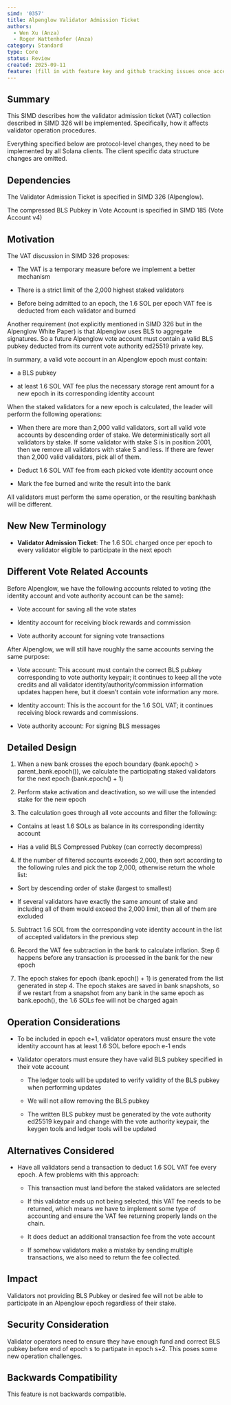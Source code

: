 ```yaml
---
simd: '0357'
title: Alpenglow Validator Admission Ticket
authors:
  - Wen Xu (Anza)
  - Roger Wattenhofer (Anza)
category: Standard
type: Core
status: Review
created: 2025-09-11
feature: (fill in with feature key and github tracking issues once accepted)
---
```


## Summary

This SIMD describes how the validator admission ticket (VAT) collection
described in SIMD 326 will be implemented. Specifically, how it affects
validator operation procedures.

Everything specified below are protocol-level changes, they need to be
implemented by all Solana clients. The client specific data structure
changes are omitted.

## Dependencies

The Validator Admission Ticket is specified in SIMD 326 (Alpenglow).

The compressed BLS Pubkey in Vote Account is specified in SIMD 185 (Vote
Account v4)

## Motivation

The VAT discussion in SIMD 326 proposes:

- The VAT is a temporary measure before we implement a better mechanism

- There is a strict limit of the 2,000 highest staked validators

- Before being admitted to an epoch, the 1.6 SOL per epoch VAT fee is deducted
  from each validator and burned

Another requirement (not explicitly mentioned in SIMD 326 but in the Alpenglow
White Paper) is that Alpenglow uses BLS to aggregate signatures. So a future
Alpenglow vote account must contain a valid BLS pubkey deducted from its
current vote authority ed25519 private key.

In summary, a valid vote account in an Alpenglow epoch must contain:

- a BLS pubkey

- at least 1.6 SOL VAT fee plus the necessary storage rent amount for a new
epoch in its corresponding identity account

When the staked validators for a new epoch is calculated, the leader will
perform the following operations:

- When there are more than 2,000 valid validators, sort all valid vote accounts
by descending order of stake. We deterministically sort all validators by
stake. If some validator with stake S is in position 2001, then we remove all
validators with stake S and less. If there are fewer than 2,000 valid
validators, pick all of them.

- Deduct 1.6 SOL VAT fee from each picked vote identity account once

- Mark the fee burned and write the result into the bank

All validators must perform the same operation, or the resulting bankhash will
be different.

## New New Terminology

- **Validator Admission Ticket**: The 1.6 SOL charged once per epoch to every
validator eligible to participate in the next epoch

## Different Vote Related Accounts

Before Alpenglow, we have the following accounts related to voting (the
identity account and vote authority account can be the same):

- Vote account for saving all the vote states

- Identity account for receiving block rewards and commission

- Vote authority account for signing vote transactions

After Alpenglow, we will still have roughly the same accounts serving the same
purpose:

- Vote account: This account must contain the correct BLS pubkey corresponding
to vote authority keypair; it continues to keep all the vote credits and all
validator identity/authority/commission information updates happen here, but
it doesn’t contain vote information any more.

- Identity account: This is the account for the 1.6 SOL VAT; it continues
receiving block rewards and commissions.

- Vote authority account: For signing BLS messages

## Detailed Design

1. When a new bank crosses the epoch boundary (bank.epoch() >
parent_bank.epoch()), we calculate the participating staked validators for the
next epoch (bank.epoch() + 1)

2. Perform stake activation and deactivation, so we will use the intended stake
for the new epoch

3. The calculation goes through all vote accounts and filter the following:

  - Contains at least 1.6 SOLs as balance in its corresponding identity account

  - Has a valid BLS Compressed Pubkey (can correctly decompress)

4. If the number of filtered accounts exceeds 2,000, then sort according to the
following rules and pick the top 2,000, otherwise return the whole list:

  - Sort by descending order of stake (largest to smallest)

  - If several validators have exactly the same amount of stake and including
  all of them would exceed the 2,000 limit, then all of them are excluded

5. Subtract 1.6 SOL from the corresponding vote identity account in the list of
accepted validators in the previous step

6. Record the VAT fee subtraction in the bank to calculate inflation. Step 6
happens before any transaction is processed in the bank for the new epoch

7. The epoch stakes for epoch (bank.epoch() + 1) is generated from the list
generated in step 4. The epoch stakes are saved in bank snapshots, so if we
restart from a snapshot from any bank in the same epoch as bank.epoch(), the
1.6 SOLs fee will not be charged again

## Operation Considerations

- To be included in epoch e+1, validator operators must ensure the vote
identity account has at least 1.6 SOL before epoch e-1 ends

- Validator operators must ensure they have valid BLS pubkey specified in
their vote account

  - The ledger tools will be updated to verify validity of the BLS pubkey when
performing updates

  - We will not allow removing the BLS pubkey

  - The written BLS pubkey must be generated by the vote authority ed25519
keypair and change with the vote authority keypair, the keygen tools and
ledger tools will be updated

## Alternatives Considered

- Have all validators send a transaction to deduct 1.6 SOL VAT fee every epoch.
A few problems with this approach:

  - This transaction must land before the staked validators are selected

  - If this validator ends up not being selected, this VAT fee needs to be
returned, which means we have to implement some type of accounting and ensure
the VAT fee returning properly lands on the chain.

  - It does deduct an additional transaction fee from the vote account

  - If somehow validators make a mistake by sending multiple transactions,
we also need to return the fee collected.

## Impact

Validators not providing BLS Pubkey or desired fee will not be able to
participate in an Alpenglow epoch regardless of their stake.

## Security Consideration

Validator operators need to ensure they have enough fund and correct BLS
pubkey before end of epoch s to partipate in epoch s+2. This poses some new
operation challenges.

## Backwards Compatibility

This feature is not backwards compatible.